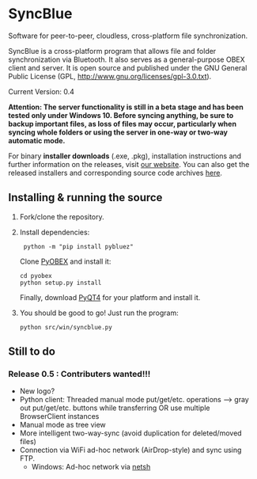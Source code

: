 # SyncBlue
Software for peer-to-peer, cloudless, cross-platform file synchronization.

SyncBlue is a cross-platform program that allows file and folder
synchronization via Bluetooth. It also serves as a general-purpose OBEX client and
server.
It is open source and published under the GNU General Public License
(GPL, http://www.gnu.org/licenses/gpl-3.0.txt).

Current Version: 0.4

**Attention: The server functionality is still in a beta stage and has been tested only under Windows 10. Before syncing anything, be sure to backup important files,
as loss of files may occur, particularly when syncing whole folders or using the server in one-way or two-way automatic mode.**

For binary **installer downloads** (.exe, .pkg), installation instructions and further information on the releases, visit [our website](www.syncblue.eu).
You can also get the released installers and corresponding source code archives [here](https://github.com/benjaminalt/SyncBlue/releases).

## Installing & running the source

1.  Fork/clone the repository.
2.  Install dependencies:

         python -m "pip install pybluez"

    Clone [PyOBEX](https://bitbucket.org/dboddie/pyobex/) and install it:

        cd pyobex
        python setup.py install

    Finally, download [PyQT4](https://www.riverbankcomputing.com/software/pyqt/download) for your platform and install it.
3.  You should be good to go! Just run the program:

        python src/win/syncblue.py

## Still to do

### Release 0.5 : Contributers wanted!!!
* New logo?
* Python client: Threaded manual mode put/get/etc. operations --> gray out put/get/etc. buttons while transferring OR use multiple BrowserClient
instances
* Manual mode as tree view
* More intelligent two-way-sync (avoid duplication for deleted/moved files)
* Connection via WiFi ad-hoc network (AirDrop-style) and sync using FTP.
    * Windows: Ad-hoc network via [netsh](http://www.nextofwindows.com/how-to-turn-your-windows-8-computer-into-a-wireless-hotspot-access-point)
